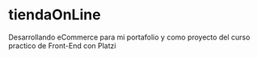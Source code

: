 # tiendaOnLine
Desarrollando eCommerce para mi portafolio y como proyecto del curso practico de Front-End con Platzi
